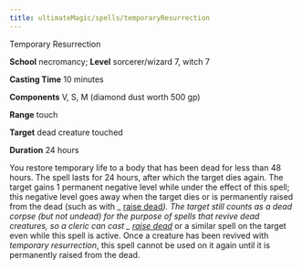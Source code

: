 ```yaml
---
title: ultimateMagic/spells/temporaryResurrection
---
```

Temporary Resurrection

**School** necromancy; **Level** sorcerer/wizard 7, witch 7

**Casting Time** 10 minutes

**Components** V, S, M (diamond dust worth 500 gp)

**Range** touch

**Target** dead creature touched

**Duration** 24 hours

You restore temporary life to a body that has been dead for less than 48 hours. The spell lasts for 24 hours, after which the target dies again. The target gains 1 permanent negative level while under the effect of this spell; this negative level goes away when the target dies or is permanently raised from the dead (such as with _ [raise dead](spells/raiseDead.md#_raise-dead)_). The target still counts as a dead corpse (but not undead) for the purpose of spells that revive dead creatures, so a cleric can cast _ [raise dead](spells/raiseDead.md#_raise-dead)_ or a similar spell on the target even while this spell is active. Once a creature has been revived with _temporary resurrection_, this spell cannot be used on it again until it is permanently raised from the dead.


